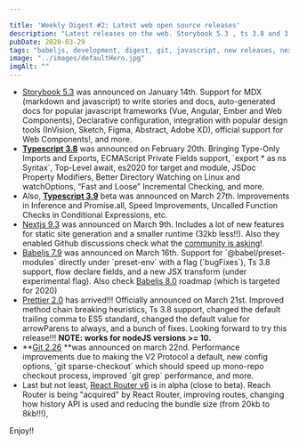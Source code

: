 ```yaml
---

title: 'Weekly Digest #2: Latest web open source releases'
description: "Latest releases on the web. Storybook 5.3 , ts 3.8 and 3.9 beta, nextjs 9.3, babeljs 7.9 (in prep for 8.0), prettier 2.0, git 2.26 and react-router v6 alpha."
pubDate: 2020-03-29
tags: "babeljs, development, digest, git, javascript, new releases, nextjs, npm, open source, open source software, prettier, storybook, typescript, web, Weekly Digest, Whatever"
image: "../images/defaultHero.jpg"
imgAlt: ""
---
```

- [Storybook 5.3](https://medium.com/storybookjs/storybook-5-3-83e114e8797c) was announced on January 14th. Support for MDX (markdown and javascript) to write stories and docs, auto-generated docs for popular javascript frameworks (Vue, Angular, Ember and Web Components), Declarative configuration, integration with popular design tools (InVision, Sketch, Figma, Abstract, Adobe XD), official support for Web Components!, and more.
- **[Typescript 3.8](https://blog.logrocket.com/whats-new-in-typescript-3-8/)** was announced on February 20th. Bringing Type-Only Imports and Exports, ECMAScript Private Fields support, \`export \* as ns Syntax\`, Top-Level await, es2020 for target and module, JSDoc Property Modifiers, Better Directory Watching on Linux and watchOptions, “Fast and Loose” Incremental Checking, and more.
- Also, **[Typescript 3.9](https://devblogs.microsoft.com/typescript/announcing-typescript-3-9-beta/)** beta was announced on March 27th. Improvements in Inference and Promise.all, Speed Improvements, Uncalled Function Checks in Conditional Expressions, etc.
- [Nextjs 9.3](https://nextjs.org/blog/next-9-3) was announced on March 9th. Includes a lot of new features for static site generation and a smaller runtime (32kb less!!). Also they enabled Github discussions check what the [community is asking](https://github.com/zeit/next.js/discussions)!.
- [Babeljs 7.9](https://babeljs.io/blog/2020/03/16/7.9.0) was announced on March 16th. Support for \`@babel/preset-modules\` directly under \`preset-env\` with a flag (\`bugFixes\`), Ts 3.8 support, flow declare fields, and a new JSX transform (under experimental flag). Also check [Babeljs 8.0](https://github.com/babel/babel/milestone/16) roadmap (which is targeted for 2020)
- [Prettier 2.0](https://prettier.io/blog/2020/03/21/2.0.0.html) has arrived!!! Officially announced on March 21st. Improved method chain breaking heuristics, Ts 3.8 support, changed the default trailing comma to ES5 standard, changed the default value for arrowParens to always, and a bunch of fixes. Looking forward to try this release!!! **NOTE: works for nodeJS versions >= 10.**
- **[Git 2.26](https://github.blog/2020-03-22-highlights-from-git-2-26/) **was announced on march 22nd. Performance improvements due to making the V2 Protocol a default, new config options, \`git sparse-checkout\` which should speed up mono-repo checkout process, improved \`git grep\` performance, and more.
- Last but not least, [React Router v6](https://alligator.io/react/react-router-v6/) is in alpha (close to beta). Reach Router is being "acquired" by React Router, improving routes, changing how history API is used and reducing the bundle size (from 20kb to 8kb!!!),

Enjoy!!
